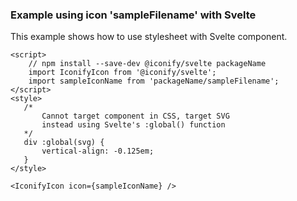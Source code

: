 ### Example using icon 'sampleFilename' with Svelte

This example shows how to use stylesheet with Svelte component.

```svelte
<script>
    // npm install --save-dev @iconify/svelte packageName
    import IconifyIcon from '@iconify/svelte';
    import sampleIconName from 'packageName/sampleFilename';
</script>
<style>
   /*
       Cannot target component in CSS, target SVG
       instead using Svelte's :global() function
   */
   div :global(svg) {
       vertical-align: -0.125em;
   }
</style>

<IconifyIcon icon={sampleIconName} />
```
